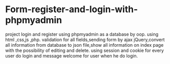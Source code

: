 # Form-register-and-login-with-phpmyadmin
project login and register using phpmyadmin as a database by oop. using html ,css,js ,php. validation for all fields,sending form by ajax jQuery,convert all information from database to json file,show all information on index page with the possibility of editing and delete. using session and cookie for every user do login and message welcome for user when  he do login.


